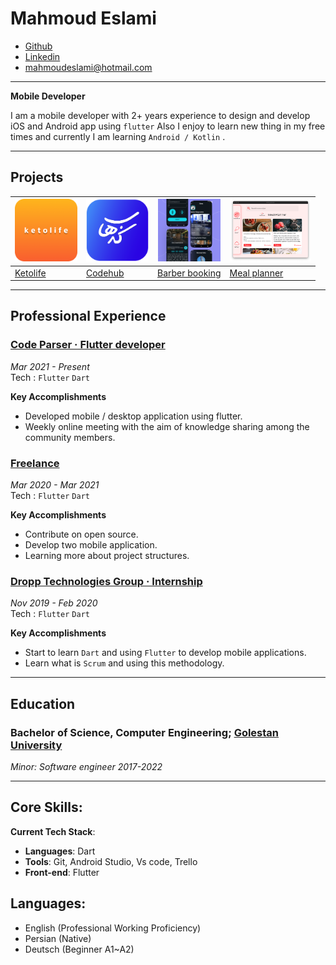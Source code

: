 
# Mahmoud Eslami
* [Github](https://github.com/mahmoud-eslami)
* [Linkedin](https://www.linkedin.com/in/mahmoud-eslami/)
* mahmoudeslami@hotmail.com

---

**Mobile Developer**

I am a mobile developer with 2+ years experience to design and develop iOS and Android app using `flutter` Also I enjoy to learn new thing in my free times and currently I am learning `Android / Kotlin` .

---

## Projects

| <img src="https://raw.githubusercontent.com/mahmoud-eslami/resume/main/images/ketolife/ketoIcon.png" width="100" height="100"> | <img src="https://raw.githubusercontent.com/mahmoud-eslami/resume/main/images/code-hub/logo.png" width="100" height="100"> | <img src="https://raw.githubusercontent.com/mahmoud-eslami/resume/main/images/barber_app_sc/MOCKUP-1.png" width="100" height="100"> | <img src="https://raw.githubusercontent.com/mahmoud-eslami/resume/main/images/meal%20planner/meal-planner-1.png" width="130" height="100"> |
| -- | -- | -- | -- |
| [Ketolife]() | [Codehub]() | [Barber booking]() | [Meal planner]() |


<!-- <img src="https://raw.githubusercontent.com/mahmoud-eslami/resume/main/images/ketolife/ketoIcon.png" width="100" height="100">

### [Ketolife]()  

Technologies : `Flutter` `Dart`

#

<img src="https://raw.githubusercontent.com/mahmoud-eslami/resume/main/images/code-hub/logo.png" width="100" height="100">

### [Code-hub]() 

Technologies : `Flutter` `Dart` `BLoC` `Clean Architecture` `Django` `Python`

#

<img src="https://raw.githubusercontent.com/mahmoud-eslami/resume/main/images/barber_app_sc/MOCKUP-1.png" width="100" height="100">

### [Barber Booking]() 

Technologies : `Flutter` `Dart` `Firebase` `Firestone` `Get-x`

#

<img src="https://raw.githubusercontent.com/mahmoud-eslami/resume/main/images/meal%20planner/meal-planner-1.png" width="130" height="100">

### [Meal planner]() 

Technologies : `Flutter` `Dart` `Flutter-desktop` -->

---

## Professional Experience

### [Code Parser · Flutter developer](https://codeparser.org/)
_Mar 2021 - Present_ \
Tech : `Flutter` `Dart`

**Key Accomplishments**

* Developed mobile / desktop application using flutter.
* Weekly online meeting with the aim of knowledge sharing among the community members.


### [Freelance](https://github.com/mahmoud-eslami)
_Mar 2020 - Mar 2021_ \
Tech : `Flutter` `Dart`

**Key Accomplishments**

* Contribute on open source.
* Develop two mobile application.
* Learning more about project structures.


### [Dropp Technologies Group · Internship](https://codeparser.org/)
_Nov 2019 - Feb 2020_ \
Tech : `Flutter` `Dart`

**Key Accomplishments**

* Start to learn `Dart` and using `Flutter` to develop mobile applications.
* Learn what is `Scrum` and using this methodology.

---

## Education

### Bachelor of Science, Computer Engineering; [Golestan University](https://www.linkedin.com/school/golestan-university/)
*Minor: Software engineer 2017-2022*

---

## Core Skills:

<!-- **Knowledge**:
* Software engineering standards
* Programming paradigms
* Design principles and design patterns
* Software testing and TDD
* Development methodologies and frameworks
* User Interface and User Experience principles
 -->

**Current Tech Stack**:
* **Languages**: Dart
* **Tools**: Git, Android Studio, Vs code, Trello
* **Front-end**: Flutter

<!-- **Soft Skills**:
* Fast Learning
* Creativity
* Problem-Solving
* Leadership
* Adaptability
* Abstract thinking -->

## Languages:
* English (Professional Working Proficiency)
* Persian (Native)
* Deutsch (Beginner A1~A2)
